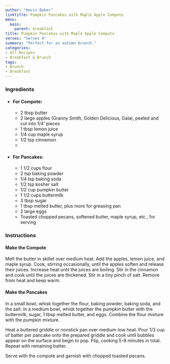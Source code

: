 ```yaml
---
author: "Kevin Baker"
linktitle: Pumpkin Pancakes with Maple Apple Compote
menu:
  main:
    parent: breakfast
title: Pumpkin Pancakes with Maple Apple Compote
serves: "Serves 4"
summary: "Perfect for an autumn brunch."
categories:
- All Recipes
- Breakfast & Brunch
tags:
- Brunch
- Breakfast
---
```

### Ingredients

<div class="ingredient-list">

* #### For Compote:
  * 2 tbsp butter  
  * 2 large apples (Granny Smith, Golden Delicious, Gala), peeled and cut into 1/4’ pieces  
  * 1 tbsp lemon juice  
  * 1/4 cup maple syrup  
  * 1/2 tsp cinnamon  
  *   
* #### For Pancakes:
  * 1 1/2 cups flour 
  * 2 tsp baking powder  
  * 1/4 tsp baking soda  
  * 1/2 tsp kosher salt  
  * 1/2 cup pumpkin butter  
  * 1 1/2 cups buttermilk  
  * 3 tbsp sugar  
  * 1 tbsp melted butter, plus more for greasing pan  
  * 2 large eggs  
  * Toasted chopped pecans, softened butter, maple syrup, etc., for serving  

</div>

### Instructions
#### Make the Compote
Melt the butter in skillet over medium heat. Add the apples, lemon juice, and maple syrup. Cook, stirring occasionally, until the apples soften and release their juices. Increase heat until the juices are boiling. Stir in the cinnamon and cook until the juices are thickened. Stir in a tiny pinch of salt. Remove from heat and keep warm.

#### Make the Pancakes
In a small bowl, whisk together the flour, baking powder, baking soda, and the salt.  In a medium bowl, whisk together the pumpkin butter with the buttermilk, sugar, 1 tbsp melted butter, and eggs. Combine the flour mixture with the pumpkin mixture.

Heat a buttered griddle or nonstick pan over medium-low heat. Pour 1/3 cup of batter per pancake onto the prepared griddle and cook until bubbles appear on the surface and begin to pop.  Flip, cooking 5-8 minutes in total.  Repeat with remaining batter.

Serve with the compote and  garnish with chopped toasted pecans.